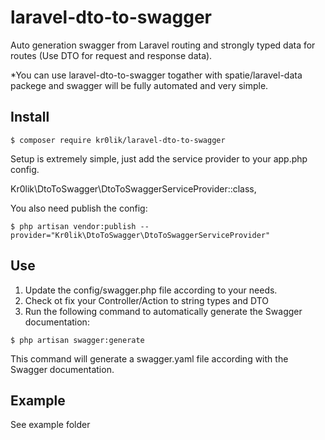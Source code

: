 # laravel-dto-to-swagger

Auto generation swagger from Laravel routing and strongly typed data for routes (Use DTO for request and response data).

*You can use laravel-dto-to-swagger togather with spatie/laravel-data packege and swagger will be fully automated and very simple.

## Install
```
$ composer require kr0lik/laravel-dto-to-swagger
```
Setup is extremely simple, just add the service provider to your app.php config.

Kr0lik\DtoToSwagger\DtoToSwaggerServiceProvider::class,

You also need publish the config:
```
$ php artisan vendor:publish --provider="Kr0lik\DtoToSwagger\DtoToSwaggerServiceProvider"
```

## Use
1. Update the config/swagger.php file according to your needs.
2. Check ot fix your Controller/Action to string types and DTO
3. Run the following command to automatically generate the Swagger documentation:
```
$ php artisan swagger:generate
```
This command will generate a swagger.yaml file according with the Swagger documentation.

## Example

See example folder
